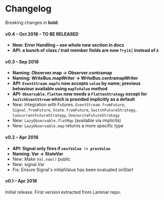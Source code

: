 # Changelog

Breaking changes in **bold**.

#### v0.4 – Oct 2018 – TO BE RELEASED

* **New: Error Handling – see whole new section in docs**
* **API: a bunch of class / trait member fields are now `Try[A]` instead of `A`**

#### v0.3 – Sep 2018 

* **Naming: Observer.map -> Observer.contramap**
* **Naming: WriteBus.mapWriter -> WriteBus.contramapWriter**
* **API: `EventStream.mapTo` now accepts `value` by name; previous behaviour available using `mapToValue` method**
* **API: `Observable.flatten` now needs a `FlattenStrategy` except for `SwitchEventStream` which is provided implicitly as a default**
* New: Integration with Futures. `EventStream.fromFuture`, `Signal.fromFuture`, `State.fromFuture`, `SwitchFutureStrategy`, `ConcurrentFutureStrategy`, `OverwriteFutureStrategy`
* New: `LazyObservable.flatMap` (available via implicits)
* New: `LazyObservable.map` returns a more specific type

#### v0.2 – Apr 2018

* **API: Signal only fires if `nextValue != prevValue`**
* **Naming: Var -> StateVar**
* New: Make `Val.now()` public
* New: signal.Var
* Fix: Ensure Signal's initialValue has been evaluated onStart

#### v0.1 – Apr 2018

Initial release. First version extracted from Laminar repo.
